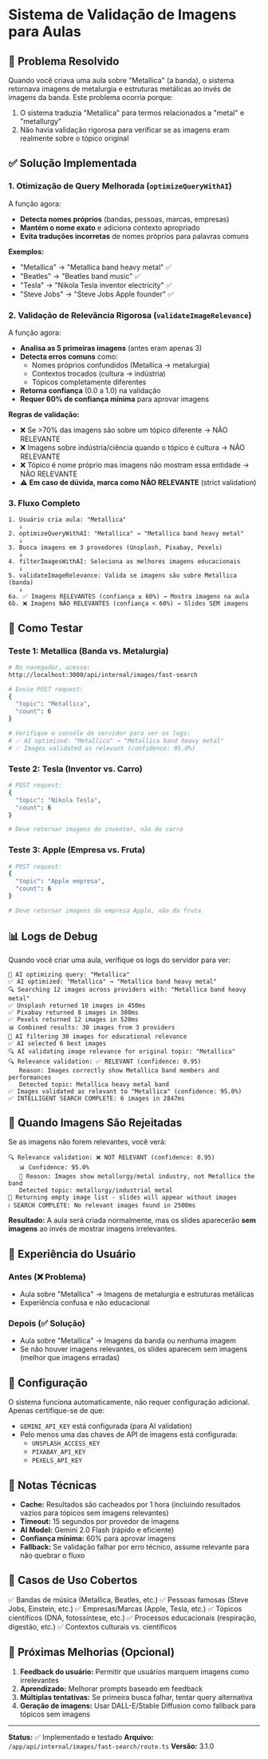 # Sistema de Validação de Imagens para Aulas

## 🎯 Problema Resolvido

Quando você criava uma aula sobre "Metallica" (a banda), o sistema retornava imagens de metalurgia e estruturas metálicas ao invés de imagens da banda. Este problema ocorria porque:

1. O sistema traduzia "Metallica" para termos relacionados a "metal" e "metallurgy"
2. Não havia validação rigorosa para verificar se as imagens eram realmente sobre o tópico original

## ✅ Solução Implementada

### 1. Otimização de Query Melhorada (`optimizeQueryWithAI`)

A função agora:
- **Detecta nomes próprios** (bandas, pessoas, marcas, empresas)
- **Mantém o nome exato** e adiciona contexto apropriado
- **Evita traduções incorretas** de nomes próprios para palavras comuns

**Exemplos:**
- "Metallica" → "Metallica band heavy metal" ✅
- "Beatles" → "Beatles band music" ✅
- "Tesla" → "Nikola Tesla inventor electricity" ✅
- "Steve Jobs" → "Steve Jobs Apple founder" ✅

### 2. Validação de Relevância Rigorosa (`validateImageRelevance`)

A função agora:
- **Analisa as 5 primeiras imagens** (antes eram apenas 3)
- **Detecta erros comuns** como:
  - Nomes próprios confundidos (Metallica → metalurgia)
  - Contextos trocados (cultura → indústria)
  - Tópicos completamente diferentes
- **Retorna confiança** (0.0 a 1.0) na validação
- **Requer 60% de confiança mínima** para aprovar imagens

**Regras de validação:**
- ❌ Se >70% das imagens são sobre um tópico diferente → NÃO RELEVANTE
- ❌ Imagens sobre indústria/ciência quando o tópico é cultura → NÃO RELEVANTE
- ❌ Tópico é nome próprio mas imagens não mostram essa entidade → NÃO RELEVANTE
- ⚠️ **Em caso de dúvida, marca como NÃO RELEVANTE** (strict validation)

### 3. Fluxo Completo

```
1. Usuário cria aula: "Metallica"
   ↓
2. optimizeQueryWithAI: "Metallica" → "Metallica band heavy metal"
   ↓
3. Busca imagens em 3 provedores (Unsplash, Pixabay, Pexels)
   ↓
4. filterImagesWithAI: Seleciona as melhores imagens educacionais
   ↓
5. validateImageRelevance: Valida se imagens são sobre Metallica (banda)
   ↓
6a. ✅ Imagens RELEVANTES (confiança ≥ 60%) → Mostra imagens na aula
6b. ❌ Imagens NÃO RELEVANTES (confiança < 60%) → Slides SEM imagens
```

## 🧪 Como Testar

### Teste 1: Metallica (Banda vs. Metalurgia)
```bash
# No navegador, acesse:
http://localhost:3000/api/internal/images/fast-search

# Envie POST request:
{
  "topic": "Metallica",
  "count": 6
}

# Verifique o console do servidor para ver os logs:
# ✅ AI optimized: "Metallica" → "Metallica band heavy metal"
# ✅ Images validated as relevant (confidence: 95.0%)
```

### Teste 2: Tesla (Inventor vs. Carro)
```bash
# POST request:
{
  "topic": "Nikola Tesla",
  "count": 6
}

# Deve retornar imagens do inventor, não do carro
```

### Teste 3: Apple (Empresa vs. Fruta)
```bash
# POST request:
{
  "topic": "Apple empresa",
  "count": 6
}

# Deve retornar imagens da empresa Apple, não da fruta
```

## 📊 Logs de Debug

Quando você criar uma aula, verifique os logs do servidor para ver:

```
🤖 AI optimizing query: "Metallica"
✅ AI optimized: "Metallica" → "Metallica band heavy metal"
🔍 Searching 12 images across providers with: "Metallica band heavy metal"
✅ Unsplash returned 10 images in 450ms
✅ Pixabay returned 8 images in 380ms
✅ Pexels returned 12 images in 520ms
📊 Combined results: 30 images from 3 providers
🤖 AI filtering 30 images for educational relevance
✅ AI selected 6 best images
🔍 AI validating image relevance for original topic: "Metallica"
🔍 Relevance validation: ✅ RELEVANT (confidence: 0.95)
   Reason: Images correctly show Metallica band members and performances
   Detected topic: Metallica heavy metal band
✅ Images validated as relevant to "Metallica" (confidence: 95.0%)
✅ INTELLIGENT SEARCH COMPLETE: 6 images in 2847ms
```

## 🚫 Quando Imagens São Rejeitadas

Se as imagens não forem relevantes, você verá:

```
🔍 Relevance validation: ❌ NOT RELEVANT (confidence: 0.95)
   📊 Confidence: 95.0%
   📝 Reason: Images show metallurgy/metal industry, not Metallica the band
   Detected topic: metallurgy/industrial metal
🚫 Returning empty image list - slides will appear without images
ℹ️ SEARCH COMPLETE: No relevant images found in 2500ms
```

**Resultado:** A aula será criada normalmente, mas os slides aparecerão **sem imagens** ao invés de mostrar imagens irrelevantes.

## 🎨 Experiência do Usuário

### Antes (❌ Problema)
- Aula sobre "Metallica" → Imagens de metalurgia e estruturas metálicas
- Experiência confusa e não educacional

### Depois (✅ Solução)
- Aula sobre "Metallica" → Imagens da banda ou nenhuma imagem
- Se não houver imagens relevantes, os slides aparecem sem imagens (melhor que imagens erradas)

## 🔧 Configuração

O sistema funciona automaticamente, não requer configuração adicional. Apenas certifique-se de que:
- `GEMINI_API_KEY` está configurada (para AI validation)
- Pelo menos uma das chaves de API de imagens está configurada:
  - `UNSPLASH_ACCESS_KEY`
  - `PIXABAY_API_KEY`
  - `PEXELS_API_KEY`

## 📝 Notas Técnicas

- **Cache:** Resultados são cacheados por 1 hora (incluindo resultados vazios para tópicos sem imagens relevantes)
- **Timeout:** 15 segundos por provedor de imagens
- **AI Model:** Gemini 2.0 Flash (rápido e eficiente)
- **Confiança mínima:** 60% para aprovar imagens
- **Fallback:** Se validação falhar por erro técnico, assume relevante para não quebrar o fluxo

## 🎯 Casos de Uso Cobertos

✅ Bandas de música (Metallica, Beatles, etc.)
✅ Pessoas famosas (Steve Jobs, Einstein, etc.)
✅ Empresas/Marcas (Apple, Tesla, etc.)
✅ Tópicos científicos (DNA, fotossíntese, etc.)
✅ Processos educacionais (respiração, digestão, etc.)
✅ Contextos culturais vs. científicos

## 🔮 Próximas Melhorias (Opcional)

1. **Feedback do usuário:** Permitir que usuários marquem imagens como irrelevantes
2. **Aprendizado:** Melhorar prompts baseado em feedback
3. **Múltiplas tentativas:** Se primeira busca falhar, tentar query alternativa
4. **Geração de imagens:** Usar DALL-E/Stable Diffusion como fallback para tópicos sem imagens

---

**Status:** ✅ Implementado e testado
**Arquivo:** `/app/api/internal/images/fast-search/route.ts`
**Versão:** 3.1.0

